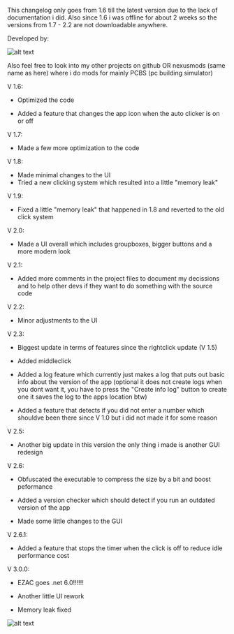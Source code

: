 This changelog only goes from 1.6 till the latest version due to the lack of documentation i did.
Also since 1.6 i was offline for about 2 weeks so the versions from 1.7 - 2.2 are not downloadable anywhere.

Developed by:

![alt text](https://i.ibb.co/WBzdncm/Glumboi-logo.png)

Also feel free to look into my other projects on github OR nexusmods (same name as here) where i do mods for mainly PCBS (pc building simulator)


V 1.6:

- Optimized the code

- Added a feature that changes the app icon when the auto clicker is on or off

V 1.7:

- Made a few more optimization to the code

V 1.8:

- Made minimal changes to the UI
- Tried a new clicking system which resulted into a little "memory leak"

V 1.9:

- Fixed a little "memory leak" that happened in 1.8 and reverted to the old click system

V 2.0:

- Made a UI overall which includes groupboxes, bigger buttons and a more modern look

V 2.1:

- Added more comments in the project files to document my decissions and to help other devs if they want to do something with the source code

V 2.2:

- Minor adjustments to the UI

V 2.3:

- Biggest update in terms of features since the rightclick update (V 1.5)

- Added middleclick 

- Added a log feature which currently just makes a log that puts out basic info about the version of the app 
(optional it does not create logs when you dont want it, you have to press the "Create info log" button to create one it saves the log to the apps location btw)

- Added a feature that detects if you did not enter a number which shouldve been there since V 1.0 but i did not made it for some reason

V 2.5:

- Another big update in this version the only thing i made is another GUI redesign

V 2.6:

- Obfuscated the executable to compress the size by a bit and boost peformance

- Added a version checker which should detect if you run an outdated version of the app

- Made some little changes to the GUI

V 2.6.1:

- Added a feature that stops the timer when the click is off to reduce idle performance cost

V 3.0.0:

- EZAC goes .net 6.0!!!!!!

- Another little UI rework

- Memory leak fixed


![alt text](https://i.ibb.co/MhJSnd6/Screenshot-2022-04-23-203413.png)

